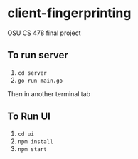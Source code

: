 # client-fingerprinting

OSU CS 478 final project

## To run server

1. `cd server`
2. `go run main.go`

Then in another terminal tab

## To Run UI

1. `cd ui`
2. `npm install`
3. `npm start`
